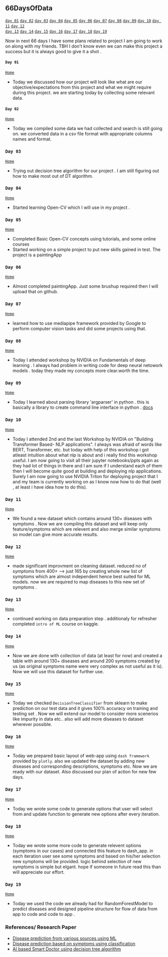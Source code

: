 ## **66DaysOfData**
[`day 01`](#day-01)  [`day 02`](#day-02)  [`day 03`](#day-03)  [`day 04`](#day-04)  [`day 05`](#day-05)  [`day 06`](#day-06) 
[`day 07`](#day-07)  [`day 08`](#day-08)  [`day 09`](#day-09)  [`day 10`](#day-10)  [`day 11`](#day-11)  [`day 12`](#day-12) <br>
[`day 13`](#day-13)  [`day 14`](#day-14)  [`day 15`](#day-15)  [`day 16`](#day-16)  [`day 17`](#day-17)  [`day 18`](#day-18)
[`day 19`](#day-19)  

 
Now in next 66 days I have some plans related to project I am going to work on along with my friends.
TBH I don't know even we can make this project a success but it is always good to give it a shot . 

#### `Day 01` 
[`Home`](#66DaysOfData)
- Today we discussed how our project will look like what are our objective/expectations from this project and what we might require during this project. we are starting today by collecting some relevant data. 


#### `Day 02` 
[`Home`](#66DaysOfData)
- Today we compiled some data we had collected and search is still going on. we converted data in a csv file format with appropriate columns names and format. 


### `Day 03`
[`Home`](#66DaysOfData)
- Trying out decision tree algorithm for our project . I am still figuring out how to make most out of DT algorithm. 


### `Day 04`
[`Home`](#66DaysOfData)
- Started learning Open-CV which I will use in my project . 


### `Day 05`
[`Home`](#66DaysOfData)
- Completed Basic Open-CV concepts using tutorials, and some online courses 
- Started working on a simple project to put new skills gained in test. The project is a paintingApp 


### `Day 06` 
[`Home`](#66DaysOfData)
- Almost completed paintingApp. Just some brushup required then I will upload that on github. 


### `Day 07` 
[`Home`](#66DaysOfData)
- learned how to use mediapipe framework provided by Google to perform computer vision tasks and did some projects using that. 


### `Day 08` 
[`Home`](#66DaysOfData)
- Today I attended workshop by NVIDIA on Fundamentals of deep learning . I always had problem in writing code for deep neural netowork models . today they made my concepts more clear.worth the time.


### `Day 09` 
[`Home`](#66DaysOfData)
- Today I learned about parsing library 'argparser' in python . this is basically a library to create command line interface in python . [docs](https://docs.python.org/3/library/argparse.html#module-argparse)


### `Day 10` 
[`Home`](#66DaysOfData)
- Today I attended 2nd and the last Workshop by NVIDIA on "Building Transformer Based- NLP applications". I always was afraid of words  like BERT, Transformer, etc. but today with help of this workshop i got atleast intuition about what nlp is about and i really find this workshop useful. I am now going to visit all their jupyter notebooks/ppts again as they had lot of things in there and I am sure if I understand each of them then I will become quite good at building and deploying nlp applications.   Surely I am now going to use NVIDIA Triton for deploying project that I and my team is currently working on as I know now how to do that (well , at least i have idea how to do this). 


### `Day 11` 
[`Home`](#66DaysOfData)
- We found a new dataset which contains around 130+ diseases with symptoms . Now we are compiling this dataset and will keep only feature/symptoms which are relevent and also merge similar symptoms so model can give more accurate results. 


### `Day 12` 
[`Home`](#66DaysOfData)
- made significant improvment on cleaning dataset. reduced no of symptoms from 400+ --> just 165 by creating whole new list of symptoms which are almost independent hence best suited for ML models. now we are required to map diseases to this new set of symptoms . 


### `Day 13` 
[`Home`](#66DaysOfData)
- continued working on data preparation step .  additionaly for refresher completed `intro of ML` course on kaggle. 


### `Day 14` 
[`Home`](#66DaysOfData)
- Now we are done with collection of data (at least for now) and created a table with around 130+ diseases and around 200 symptoms created by us (as original symptoms name were very complex as not useful as it is). Now we will use this dataset for further use.


### `Day 15` 
[`Home`](#66DaysOfData)
- Today we checked `DecisionTreeClassifier` from sklearn to make prediction on our test data and it gives 100% accuracy on training and testing set . Now we will extend our model to consider more scenerios like impurity in data etc..  also will add more diseases to dataset wherever possible. 



### `Day 16` 
[`Home`](#66DaysOfData)
- Today we prepared basic layout of web-app using `dash framework` provided by `plotly`. also we updated the dataset by adding new diseases and corresponding descriptions, symptoms etc. Now we are ready with our dataset. Also discussed our plan of action for new few days. 

### `Day 17` 
[`Home`](#66DaysOfData)
- Today we wrote some code to generate options that user will select from and update function to generate new options after every iteration.  

### `Day 18`
[`Home`](#66DaysOfData)
- Today we wrote some more code to generate relevent options (symptoms in our cases) and connected this feature to dash_app. in each iteration user see some symptoms and based on his/her selection new symptoms will be provided. logic behind selection of new symptoms is simple but elgant. hope if someone in future read this than will appreciate our effort.

### `Day 19`
[`Home`](#66DaysOfData)
- Today we used the code we already had for RandomForestModel to predict diseases and designed pipeline structure for flow of data from app to code and code to app . 



### References/ Research Paper 
- [Disease prediction from various sources using ML](https://papers.ssrn.com/sol3/papers.cfm?abstract_id=3661426)
- [Disease prediction based on symptoms using classification](http://www.xajzkjdx.cn/gallery/306-april2020.pdf)
- [AI based Smart Doctor using decision tree algorithm](https://arxiv.org/ftp/arxiv/papers/1808/1808.01884.pdf)


